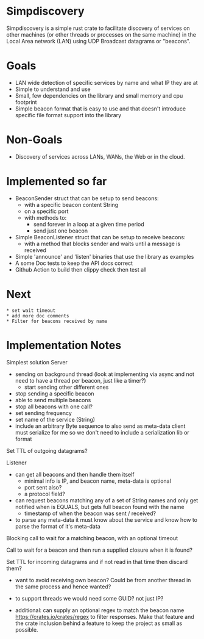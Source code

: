# Simpdiscovery

Simpdiscovery is a simple rust crate to facilitate discovery of services on other machines (or other threads or
processes on the same machine) in the Local Area network (LAN) using UDP Broadcast datagrams or "beacons".

# Goals
* LAN wide detection of specific services by name and what IP they are at
* Simple to understand and use
* Small, few dependencies on the library and small memory and cpu footprint
* Simple beacon format that is easy to use and that doesn't introduce specific file format support into the library

# Non-Goals
* Discovery of services across LANs, WANs, the Web or in the cloud.
  
# Implemented so far
* BeaconSender struct that can be setup to send beacons:
  * with a specific beacon content String
  * on a specific port
  * with methods to:
    * send forever in a loop at a given time period
    * send just one beacon
* Simple BeaconListener struct that can be setup to receive beacons:
  * with a method that blocks sender and waits until a message is received
* Simple 'announce' and 'listen' binaries that use the library as examples
* A some Doc tests to keep the API docs correct
* Github Action to build then clippy check then test all

# Next
    * set wait timeout
    * add more doc comments
    * Filter for beacons received by name

# Implementation Notes
Simplest solution
Server
- sending on background thread
  (look at implementing via async and not need to have a thread per beacon, just like a timer?)
  - start sending other different ones
- stop sending a specific beacon
- able to send multiple beacons
- stop all beacons with one call?
- set sending frequency
- set name of the service (String)
- include an arbitrary Byte sequence to also send as meta-data
    client must serialize for me so we don't need to include a serialization lib or format
      
Set TTL of outgoing datagrams?


Listener
- can get all beacons and then handle them itself
  - minimal info is IP, and beacon name, meta-data is optional
  - port sent also?
  - a protocol field?
- can request beacons matching any of a set of String names and only get notified when is EQUALS, but gets full beacon found with the name
  - timestamp of when the beacon was sent / received?
- to parse any meta-data it must know about the service and know how to parse
the format of it's meta-data
  
Blocking call to wait for a matching beacon, with an optional timeout

Call to wait for a beacon and then run a supplied closure when it is found?

Set TTL for incoming datagrams and if not read in that time then discard them?


- want to avoid receiving own beacon? Could be from another thread in the same process and hence wanted?
- to support threads we would need some GUID? not just IP?

- additional: can supply an optional regex to match the beacon name  
  https://crates.io/crates/regex
  to filter responses.
Make that feature and the crate inclusion behind a feature to keep the 
project as small as possible.